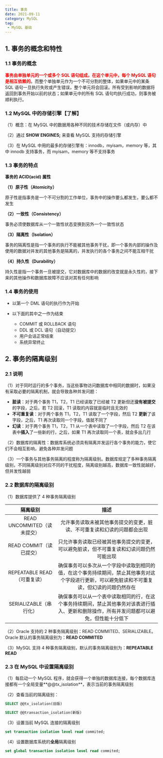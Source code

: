 ```yaml
---
title: 事务
date: 2021-09-11
category: MySQL
tag:
 - MySQL 基础
---
```


## 1. 事务的概念和特性

### 1.1 事务的概念

**<span style="color:red">事务由单独单元的一个或多个 SQL 语句组成，在这个单元中，每个 MySQL 语句是相互依赖的</span>**。而整个单独单元作为一个不可分割的整体，如果单元中的某条 SQL 语句一旦执行失败或产生错误，整个单元将会回滚。所有受到影响的数据将返回到事务开始以前的状态；如果单元中的所有 SQL 语句均执行成功，则事务被顺利执行。

### 1.2 MySQL 中的存储引擎【了解】

（1）概念：在 MySQL 中的数据用各种不同的技术存储在文件（或内存）中

（2）通过 **SHOW ENGINES;** 来查看 MySQL 支持的存储引擎

（3）在 MySQL 中用的最多的存储引擎有：innodb，myisam，memory 等，其中 innodb 支持事务，而 myisam，memory 等不支持事务

### 1.3 事务的特点

**事务的 ACID(acid) 属性**

**（1）原子性（Atomicity）**

原子性是指事务是一个不可分割的工作单位，事务中的操作要么都发生，要么都不发生

**（2）一致性（Consistency）**

事务必须使数据库从一个一致性状态变换到另外一个一致性状态

**（3）隔离性（Isolation）**

事务的隔离性是指一个事务的执行不能被其他事务干扰，即一个事务内部的操作及使用的数据对并发的其他事务是隔离的，并发执行的各个事务之间不能互相干扰

**（4）持久性（Durability）**

持久性是指一个事务一旦被提交，它对数据库中的数据的改变就是永久性的，接下来的其他操作和数据库故障不应该对其有任何影响

### 1.4 事务的使用

- 以第一个 DML 语句的执行作为开始

- 以下面的其中之一作为结束
  - COMMIT 或 ROLLBACK 语句
  - DDL 或 DCL 语句（自动提交）
  - 用户会话正常结束
  - 系统异常终止

## 2. 事务的隔离级别

### 2.1 说明

（1）对于同时运行的多个事务，当这些事物访问数据库中相同的数据时，如果没有采取必要的隔离机制，就会导致各种并发问题：

- **脏读**：对于两个事务 T1，T2，T1 已经读取了已经被 T2 更新但还**没有被提交**的字段，之后，若 T2 回滚，T1 读取的内容就是临时且无效的
- **不可重复读**：对于两个事务 T1，T2，T1 读取了一个字段，然后 T2 **更新**了该字段，之后，T1 再次读取同一个字段，值就不同了
- **幻读**：对于两个事务 T1，T2，T1 从一个表中读取了一个字段，然后 T2 在该表中**插入**了一些新的行，之后，如果 T1 再次读取同一个表，就会多出几行

（2）数据库的隔离性：数据库系统必须具有隔离并发运行各个事务的能力，使它们不会相互影响，避免各种并发问题

（3）一个事务与其他事务隔离的程度称为隔离级别。数据库规定了多种事务隔离级别，不同隔离级别对应不同的干扰程度，隔离级别越高，数据库一致性就越好，但并发性越弱

### 2.2 数据库的隔离级别

（1）数据库提供了 4 种事务隔离级别

|          隔离级别           |                             描述                             |
| :-------------------------: | :----------------------------------------------------------: |
| READ UNCOMMITED（读未提交） | 允许事务读取未被其他事务提交的变更，脏读、不可重复读和幻读的问题都会出现 |
|   READ COMMIT（读已提交）   | 只允许事务读取已经被其他事务提交的变更，可以避免脏读，但不可重复读和幻读问题仍然可能出现 |
| REPEATABLE READ（可重复读） | 确保事务可以多次从一个字段中读取到相同的值，在这个事务持续期间，禁止其他事务对这个字段进行更新，可以避免脏读和不可重复读，但幻读的问题仍然存在 |
|   SERIALIZABLE（串行化）    | 确保事务可以从一个表中读取相同的行，在这个事务持续期间，禁止其他事务对该表进行插入、更新和删除操作，所有并发问题都可以避免，但性能十分低下 |

（2）Oracle 支持的 2 种事务隔离级别：READ COMMITED、SERIALIZABLE。Oracle 默认的事务隔离级别为：**READ COMMITED**

（3）MySQL 支持 4 种事务隔离级别，默认的事务隔离级别为：**REPEATABLE READ**

### 2.3 在 MySQL 中设置隔离级别

（1）每启动一个 MySQL 程序，就会获得一个单独的数据库连接，每个数据库连接都有一个全局变量**@@tx_isolation**，表示当前的事务隔离级别

（2）查看当前的隔离级别：

```sql
SELECT @@tx_isolation(旧版)

SELECT @@transaction_isolation(新版)
```

（3）设置当前 MySQL 连接的隔离级别

```sql
set transaction isolation level read commited;
```

（4）设置数据库系统的**全局**隔离级别

```sql
set global transaction isolation level read commited;
```

